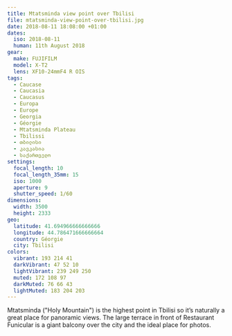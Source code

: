 ```yaml
---
title: Mtatsminda view point over Tbilisi
file: mtatsminda-view-point-over-tbilisi.jpg
date: 2018-08-11 18:08:00 +01:00
dates:
  iso: 2018-08-11
  human: 11th August 2018
gear:
  make: FUJIFILM
  model: X-T2
  lens: XF10-24mmF4 R OIS
tags:
  - Caucase
  - Caucasia
  - Caucasus
  - Europa
  - Europe
  - Georgia
  - Géorgie
  - Mtatsminda Plateau
  - Tbilissi
  - თბილისი
  - კავკასია
  - საქართველო
settings:
  focal_length: 10
  focal_length_35mm: 15
  iso: 1000
  aperture: 9
  shutter_speed: 1/60
dimensions:
  width: 3500
  height: 2333
geo:
  latitude: 41.694966666666666
  longitude: 44.786471666666664
  country: Géorgie
  city: Tbilisi
colors:
  vibrant: 193 214 41
  darkVibrant: 47 52 10
  lightVibrant: 239 249 250
  muted: 172 108 97
  darkMuted: 76 66 43
  lightMuted: 183 204 203
---
```


Mtatsminda ("Holy Mountain") is the highest point in Tbilisi so it’s naturally a great place for panoramic views. The large terrace in front of Restaurant Funicular is a giant balcony over the city and the ideal place for photos.
